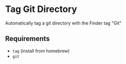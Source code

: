 # Tag Git Directory
Automatically tag a git directory with the Finder tag "Git"

## Requirements
- `tag` (install from homebrew)
- `git`
